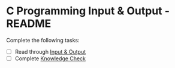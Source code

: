 # C Programming Input & Output - README
Complete the following tasks:
- [ ] Read through [Input & Output](input_output.md)
- [ ] Complete [Knowledge Check](knowledge_check.md)